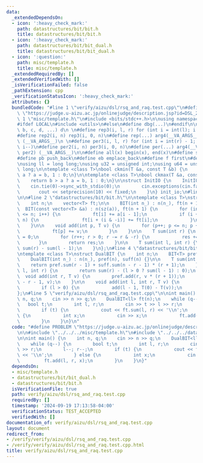 ```yaml
---
data:
  _extendedDependsOn:
  - icon: ':heavy_check_mark:'
    path: datastructures/bit/bit.h
    title: datastructures/bit/bit.h
  - icon: ':heavy_check_mark:'
    path: datastructures/bit/bit_dual.h
    title: datastructures/bit/bit_dual.h
  - icon: ':question:'
    path: misc/template.h
    title: misc/template.h
  _extendedRequiredBy: []
  _extendedVerifiedWith: []
  _isVerificationFailed: false
  _pathExtension: cpp
  _verificationStatusIcon: ':heavy_check_mark:'
  attributes: {}
  bundledCode: "#line 1 \"verify/aizu/dsl/rsq_and_raq.test.cpp\"\n#define PROBLEM\
    \ \"https://judge.u-aizu.ac.jp/onlinejudge/description.jsp?id=DSL_2_G\"\n\n#line\
    \ 1 \"misc/template.h\"\n#include <bits/stdc++.h>\n\nusing namespace std;\n\n\
    #ifdef LOCAL\n#include <utils>\n#else\n#define dbg(...)\n#endif\n\n#define arg4(a,\
    \ b, c, d, ...) d\n \n#define rep3(i, l, r) for (int i = int(l); i < int(r); i++)\n\
    #define rep2(i, n) rep3(i, 0, n)\n#define rep(...) arg4(__VA_ARGS__, rep3, rep2)\
    \ (__VA_ARGS__)\n \n#define per3(i, l, r) for (int i = int(r) - 1; i >= int(l);\
    \ i--)\n#define per2(i, n) per3(i, 0, n)\n#define per(...) arg4(__VA_ARGS__, per3,\
    \ per2) (__VA_ARGS__)\n\n#define all(x) begin(x), end(x)\n#define sz(x) int(size(x))\n\
    #define pb push_back\n#define eb emplace_back\n#define f first\n#define s second\n\
    \nusing ll = long long;\nusing u32 = unsigned int;\nusing u64 = unsigned long\
    \ long;\n\ntemplate <class T>\nbool ckmin(T &a, const T &b) {\n    return b <\
    \ a ? a = b, 1 : 0;\n}\n\ntemplate <class T>\nbool ckmax(T &a, const T &b) {\n\
    \    return b > a ? a = b, 1 : 0;\n}\n\nstruct InitIO {\n    InitIO() {\n    \
    \    cin.tie(0)->sync_with_stdio(0);\n        cin.exceptions(cin.failbit);\n \
    \       cout << setprecision(10) << fixed;\n    }\n} init_io;\n#line 2 \"datastructures/bit/bit_dual.h\"\
    \n\n#line 2 \"datastructures/bit/bit.h\"\n\ntemplate <class T>\nstruct BIT {\n\
    \    int n;\n    vector<T> ft;\n\n    BIT(int n_) : n(n_), ft(n + 1) {}\n\n  \
    \  BIT(const vector<T> &a) : n(sz(a)), ft(n + 1) {\n        for (int i = 1; i\
    \ <= n; i++) {\n            ft[i] += a[i - 1];\n            if (i + (i & -i) <=\
    \ n) {\n                ft[i + (i & -i)] += ft[i];\n            }\n        }\n\
    \    }\n\n    void add(int p, T v) {\n        for (p++; p <= n; p += p & -p) {\n\
    \            ft[p] += v;\n        }\n    }\n\n    T sum(int r) {\n        T res\
    \ = 0;\n        for (r++; r > 0; r -= r & -r) {\n            res += ft[r];\n \
    \       }\n        return res;\n    }\n\n    T sum(int l, int r) {\n        return\
    \ sum(r) - sum(l - 1);\n    }\n};\n#line 4 \"datastructures/bit/bit_dual.h\"\n\
    \ntemplate <class T>\nstruct DualBIT {\n    int n;\n    BIT<T> pref, suff;\n\n\
    \    DualBIT(int n_) : n(n_), pref(n), suff(n) {}\n\n    T sum(int r) {\n    \
    \    return pref.sum(r - 1) + suff.sum(n - r - 1) * (r + 1);\n    }\n\n    T sum(int\
    \ l, int r) {\n        return sum(r) - (l > 0 ? sum(l - 1) : 0);\n    }\n\n  \
    \  void add(int r, T v) {\n        pref.add(r, v * (r + 1));\n        suff.add(n\
    \ - r - 1, v);\n    }\n\n    void add(int l, int r, T v) {\n        add(r, v);\n\
    \        if (l > 0) {\n            add(l - 1, T(0) - T(v));\n        }\n    }\n\
    };\n#line 5 \"verify/aizu/dsl/rsq_and_raq.test.cpp\"\n\nint main() {\n    int\
    \ n, q;\n    cin >> n >> q;\n    DualBIT<ll> ft(n);\n    while (q--) {\n     \
    \   bool t;\n        int l, r;\n        cin >> t >> l >> r;\n        l--; r--;\n\
    \        if (t) {\n            cout << ft.sum(l, r) << '\\n';\n        } else\
    \ {\n            int x;\n            cin >> x;\n            ft.add(l, r, x);\n\
    \        }\n    }\n}\n"
  code: "#define PROBLEM \"https://judge.u-aizu.ac.jp/onlinejudge/description.jsp?id=DSL_2_G\"\
    \n\n#include \"../../../misc/template.h\"\n#include \"../../../datastructures/bit/bit_dual.h\"\
    \n\nint main() {\n    int n, q;\n    cin >> n >> q;\n    DualBIT<ll> ft(n);\n\
    \    while (q--) {\n        bool t;\n        int l, r;\n        cin >> t >> l\
    \ >> r;\n        l--; r--;\n        if (t) {\n            cout << ft.sum(l, r)\
    \ << '\\n';\n        } else {\n            int x;\n            cin >> x;\n   \
    \         ft.add(l, r, x);\n        }\n    }\n}"
  dependsOn:
  - misc/template.h
  - datastructures/bit/bit_dual.h
  - datastructures/bit/bit.h
  isVerificationFile: true
  path: verify/aizu/dsl/rsq_and_raq.test.cpp
  requiredBy: []
  timestamp: '2024-09-19 17:13:58-04:00'
  verificationStatus: TEST_ACCEPTED
  verifiedWith: []
documentation_of: verify/aizu/dsl/rsq_and_raq.test.cpp
layout: document
redirect_from:
- /verify/verify/aizu/dsl/rsq_and_raq.test.cpp
- /verify/verify/aizu/dsl/rsq_and_raq.test.cpp.html
title: verify/aizu/dsl/rsq_and_raq.test.cpp
---
```


